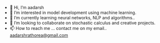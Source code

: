 - 👋 Hi, I’m aadarsh
- 👀 I’m interested in model development using machine learning.
- 🌱 I’m currently learning neural networks, NLP and algorithms..
- 💞️ I’m looking to collaborate on stochastic calculus and creative projects.
- 📫 How to reach me ...
contact me on my email.. aadarshrathorea@gmail.com
<!---
letsCompete/letsCompete is a ✨ special ✨ repository because its `README.md` (this file) appears on your GitHub profile.
You can click the Preview link to take a look at your changes.
--->
